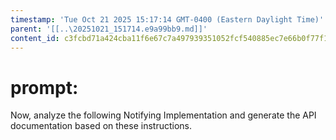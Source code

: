 ```yaml
---
timestamp: 'Tue Oct 21 2025 15:17:14 GMT-0400 (Eastern Daylight Time)'
parent: '[[..\20251021_151714.e9a99bb9.md]]'
content_id: c3fcbd71a424cba11f6e67c7a497939351052fcf540885ec7e66b0f77f15d8b7
---
```


# prompt:

Now, analyze the following Notifying Implementation and generate the API documentation based on these instructions.
